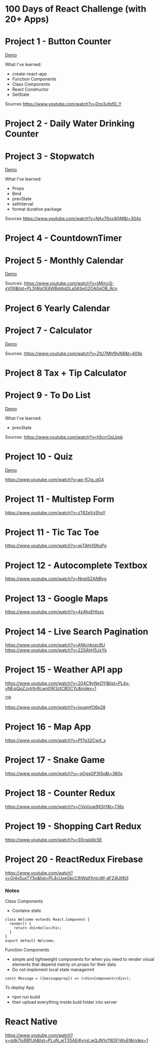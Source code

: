 # 100 Days of React Challenge (with 20+ Apps)


Project 1 - Button Counter
==========================

[Demo](https://t2f9h.codesandbox.io/)

What I've learned:
- create-react-app
- Function Components
- Class Components
- React Constructor
- SetState

Sources
https://www.youtube.com/watch?v=Drp3ufpfD_Y

Project 2 - Daily Water Drinking Counter
==========================


Project 3 - Stopwatch
==========================

[Demo](https://6fr6p.codesandbox.io/)

What I've learned:
- Props
- Bind
- prevState
- setInterval
- format duration package

Sources
https://www.youtube.com/watch?v=NAx76xx40jM&t=304s


Project 4 - CountdownTimer
==========================


Project 5 - Monthly Calendar
==========================

[Demo](https://193rm.codesandbox.io/)

Sources:
https://www.youtube.com/watch?v=jjMmcQ-xV00&list=PL3jWqOE6WBddjqDLa56SeG2OA0qOB_Rco


Project 6 Yearly Calendar
==========================


Project 7 - Calculator
==========================

[Demo](https://mzztr.csb.app/)

Sources:
https://www.youtube.com/watch?v=ZtU7Mhf9vN8&t=409s


Project 8 Tax + Tip Calculator
==========================


Project 9  - To Do List
==========================

[Demo](https://ri74q.csb.app/)

What I've learned:
- prevState

Sources: 
https://www.youtube.com/watch?v=h5crrOsLbpk


Project 10 - Quiz
=====================

[Demo](https://bhm6v.csb.app/)

https://www.youtube.com/watch?v=aq-fCtg_gG4


Project 11 - Multistep Form
==========================

https://www.youtube.com/watch?v=zT62eVxShsY


Project 11 - Tic Tac Toe
==========================

https://www.youtube.com/watch?v=wjTAhHSKuPg


Project 12 - Autocomplete Textbox
==========================

https://www.youtube.com/watch?v=NnpISZANByg

Project 13 - Google Maps
==========================

https://www.youtube.com/watch?v=4z4hxEHlsxc


Project 14 - Live Search Pagination
==========================

https://www.youtube.com/watch?v=ANlcnknzc8U
https://www.youtube.com/watch?v=22SAhH5JxYk


Project 15 - Weather API app
==========================

https://www.youtube.com/watch?v=204C9yNeOYI&list=PL4x-yNEsjQpZJvtrhr6Lwn0W3ztCBDCYc&index=1

OR

https://www.youtube.com/watch?v=IxuqmfO6p28


Project 16 - Map App
==========================

https://www.youtube.com/watch?v=Pf7g32CwX_s


Project 17 - Snake Game
==========================

https://www.youtube.com/watch?v=-oOgsGP3t5o&t=380s

Project 18 - Counter Redux
==========================

https://www.youtube.com/watch?v=CVpUuw9XSjY&t=736s


Project 19 - Shopping Cart Redux
==========================

https://www.youtube.com/watch?v=S5ropldlc5E


Project 20 - ReactRedux Firebase
==========================

https://www.youtube.com/watch?v=Oi4v5uxTY5o&list=PL4cUxeGkcC9iWstfXntcj8f-dFZ4UtlN3



### Notes

Class Components
- Contains state

```
class Welcome extends React.Component {
  render() {
    return <h1>Hello</h1>;
  }
}
export default Welcome;
```

Function Components
- simple and lightweight components for when you need to render visual elements that depend mainly on props for their data
- Do not implement local state managemnt

```
const Message = ({messageprop}) => (<div>Component</div>);
```

To deploy App

- npm run build
- then upload everything inside buld folder into server


React Native
============

https://www.youtube.com/watch?v=gdk7Io8BfUA&list=PLoN_ejT35AEi6ynsLwQJN1o116SFjWuEt&index=1
